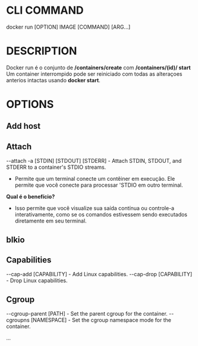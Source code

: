 # CLI COMMAND
docker run [OPTION] IMAGE [COMMAND] [ARG...]

# DESCRIPTION
  Docker run é o conjunto de **/containers/create** com **/containers/(id)/ start** 
  Um container interrompido pode ser reiniciado com todas as alteraçoes anterios intactas usando **docker start**.


# OPTIONS

## Add host
<!-- --add-host [HOST/IP]:[HOST/IP] Adiciona um host ao container. -->


## Attach
--attach -a [STDIN] [STDOUT] [STDERR] - Attach STDIN, STDOUT, and STDERR to a container's STDIO streams.

- Permite que um terminal conecte um contêiner em execução. Ele permite que você conecte para processar 'STDIO em outro terminal.

**Qual é o benefício?**
- Isso permite que você visualize sua saída contínua ou controle-a interativamente, como se os comandos estivessem sendo executados diretamente em seu terminal.

## blkio
<!--  --blkio-weight [WEIGHT] - Set the Block I/O (BLKIO) weight.

--blkio-weight-device [DEVICE]:[WEIGHT] - Set the Block I/O (BLKIO) weight for a device.

--blkio-device-read-bps [DEVICE]:[RATE] - Limit read rate (bytes per second) from a device (e.g., '--blkio-device-read-bps /dev/sda:1').

--blkio-device-write-bps [DEVICE]:[RATE] - Limit write rate (bytes per second) to a device (e.g., '--blkio-device-write-bps /dev/sda:1').

--blkio-device-read-iops [DEVICE]:[RATE] - Limit read rate (IO per second) from a device (e.g., '--blkio-device-read-iops /dev/sda:1').
 -->


## Capabilities
--cap-add [CAPABILITY] - Add Linux capabilities.
--cap-drop [CAPABILITY] - Drop Linux capabilities.

## Cgroup
--cgroup-parent [PATH] - Set the parent cgroup for the container.
--cgroupns [NAMESPACE] - Set the cgroup namespace mode for the container.

...